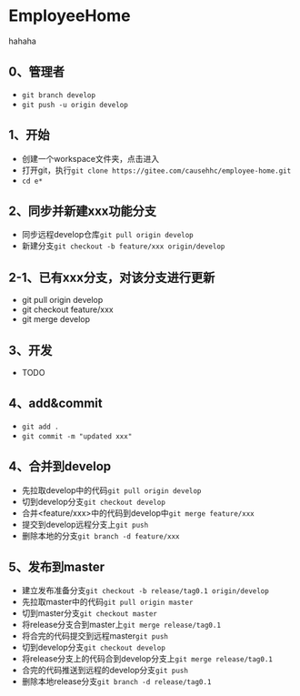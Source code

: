 # EmployeeHome
hahaha
## 0、管理者
- `git branch develop`
- `git push -u origin develop`
## 1、开始
- 创建一个workspace文件夹，点击进入
- 打开git，执行`git clone https://gitee.com/causehhc/employee-home.git`
- `cd e*`
## 2、同步并新建xxx功能分支
- 同步远程develop仓库`git pull origin develop`
- 新建分支`git checkout -b feature/xxx origin/develop`
## 2-1、已有xxx分支，对该分支进行更新
- git pull origin develop
- git checkout feature/xxx
- git merge develop
## 3、开发
- TODO
## 4、add&commit
- `git add .`
- `git commit -m "updated xxx"`
## 4、合并到develop
- 先拉取develop中的代码`git pull origin develop`
- 切到develop分支`git checkout develop`
- 合并<feature/xxx>中的代码到develop中`git merge feature/xxx`
- 提交到develop远程分支上`git push`
- 删除本地的分支`git branch -d feature/xxx`
## 5、发布到master
- 建立发布准备分支`git checkout -b release/tag0.1 origin/develop`
- 先拉取master中的代码`git pull origin master`
- 切到master分支`git checkout master`
- 将release分支合到master上`git merge release/tag0.1`
- 将合完的代码提交到远程master`git push`
- 切到develop分支`git checkout develop`
- 将release分支上的代码合到develop分支上`git merge release/tag0.1`
- 合完的代码推送到远程的develop分支`git push`
- 删除本地release分支`git branch -d release/tag0.1`